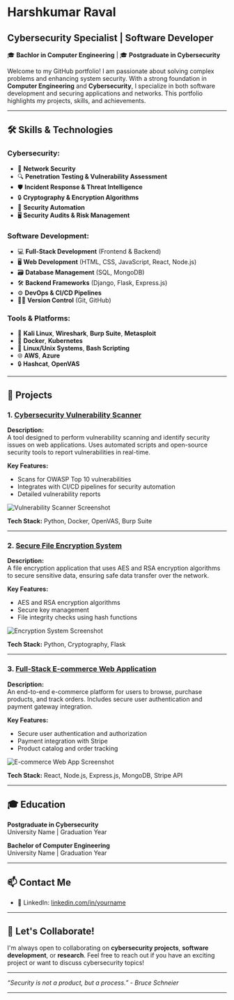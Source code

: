 # Harshkumar Raval

## Cybersecurity Specialist | Software Developer  
🎓 **Bachlor in Computer Engineering** | 🎓 **Postgraduate in Cybersecurity**

Welcome to my GitHub portfolio! I am passionate about solving complex problems and enhancing system security. With a strong foundation in **Computer Engineering** and **Cybersecurity**, I specialize in both software development and securing applications and networks. This portfolio highlights my projects, skills, and achievements.

---

## 🛠️ Skills & Technologies

### **Cybersecurity:**
- 🔐 **Network Security**  
- 🔍 **Penetration Testing & Vulnerability Assessment**  
- 🛡️ **Incident Response & Threat Intelligence**  
- 🔒 **Cryptography & Encryption Algorithms**  
- 🔧 **Security Automation**  
- 🖥️ **Security Audits & Risk Management**

### **Software Development:**
- 💻 **Full-Stack Development** (Frontend & Backend)  
- 🖥️ **Web Development** (HTML, CSS, JavaScript, React, Node.js)  
- 🗃️ **Database Management** (SQL, MongoDB)  
- 🛠️ **Backend Frameworks** (Django, Flask, Express.js)  
- ⚙️ **DevOps & CI/CD Pipelines**  
- 🧑‍💻 **Version Control** (Git, GitHub)

### **Tools & Platforms:**
- 🧩 **Kali Linux**, **Wireshark**, **Burp Suite**, **Metasploit**
- 🚀 **Docker**, **Kubernetes**
- 🔧 **Linux/Unix Systems**, **Bash Scripting**
- 🌐 **AWS**, **Azure**
- 🔒 **Hashcat**, **OpenVAS**

---

## 📂 Projects

### 1. [Cybersecurity Vulnerability Scanner](https://github.com/yourusername/project1)
**Description:**  
A tool designed to perform vulnerability scanning and identify security issues on web applications. Uses automated scripts and open-source security tools to report vulnerabilities in real-time.

**Key Features:**
- Scans for OWASP Top 10 vulnerabilities
- Integrates with CI/CD pipelines for security automation
- Detailed vulnerability reports

![Vulnerability Scanner Screenshot](https://your-image-link.com)

**Tech Stack:** Python, Docker, OpenVAS, Burp Suite

---

### 2. [Secure File Encryption System](https://github.com/yourusername/project2)
**Description:**  
A file encryption application that uses AES and RSA encryption algorithms to secure sensitive data, ensuring safe data transfer over the network.

**Key Features:**
- AES and RSA encryption algorithms
- Secure key management
- File integrity checks using hash functions

![Encryption System Screenshot](https://your-image-link.com)

**Tech Stack:** Python, Cryptography, Flask

---

### 3. [Full-Stack E-commerce Web Application](https://github.com/yourusername/project3)
**Description:**  
An end-to-end e-commerce platform for users to browse, purchase products, and track orders. Includes secure user authentication and payment gateway integration.

**Key Features:**
- Secure user authentication and authorization
- Payment integration with Stripe
- Product catalog and order tracking

![E-commerce Web App Screenshot](https://your-image-link.com)

**Tech Stack:** React, Node.js, Express.js, MongoDB, Stripe API

---

## 🎓 Education

**Postgraduate in Cybersecurity**  
University Name | Graduation Year

**Bachelor of Computer Engineering**  
University Name | Graduation Year

---

 <!-- ## 🏅 Certifications

- Certified Ethical Hacker (CEH)
- CompTIA Security+
- AWS Certified Security Specialty
- Cisco Certified Network Associate (CCNA) 

---

## 📝 Blog & Articles

Check out my [personal blog](https://www.yourwebsite.com) where I write about **cybersecurity trends**, **secure coding practices**, and **software development**.

---  -->

## 📫 Contact Me

<!--- 📧 Email: [your.email@example.com](mailto:your.email@example.com) -->
- 💼 LinkedIn: [linkedin.com/in/yourname](www.linkedin.com/in/harshkumaraval)
<!--- 🐦 Twitter: [@yourtwitterhandle](https://twitter.com/yourtwitterhandle) -->
<!--- 🌐 Website: [www.yourwebsite.com](https://www.yourwebsite.com) -->

---

## 🔗 Let's Collaborate!

I'm always open to collaborating on **cybersecurity projects**, **software development**, or **research**. Feel free to reach out if you have an exciting project or want to discuss cybersecurity topics!

---

*“Security is not a product, but a process.” - Bruce Schneier*

---

<!-- ## 📍 Extra Features

You can add **badges** to show your skills and achievements, like this:

![Python](https://img.shields.io/badge/Python-3.8-blue)
![JavaScript](https://img.shields.io/badge/JavaScript-ES6-yellow)
![Kali Linux](https://img.shields.io/badge/Kali-Linux-black)
![AWS Certified](https://img.shields.io/badge/AWS-Certified-green) -->
